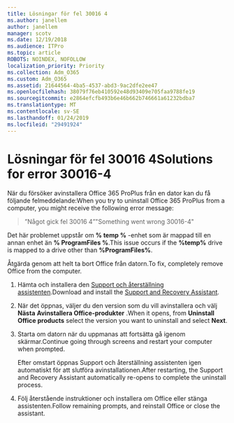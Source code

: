```yaml
---
title: Lösningar för fel 30016 4
ms.author: janellem
author: janellem
manager: scotv
ms.date: 12/19/2018
ms.audience: ITPro
ms.topic: article
ROBOTS: NOINDEX, NOFOLLOW
localization_priority: Priority
ms.collection: Adm_O365
ms.custom: Adm_O365
ms.assetid: 21644564-4ba5-4537-abd3-9ac2dfe2ee47
ms.openlocfilehash: 38079f76eb410592e48d93409e705faa9788fe19
ms.sourcegitcommit: e2864efcfb493b6e46b662b746661a61232bdba7
ms.translationtype: MT
ms.contentlocale: sv-SE
ms.lasthandoff: 01/24/2019
ms.locfileid: "29491924"
---
```

# <a name="solutions-for-error-30016-4"></a><span data-ttu-id="774b8-102">Lösningar för fel 30016 4</span><span class="sxs-lookup"><span data-stu-id="774b8-102">Solutions for error 30016-4</span></span>

<span data-ttu-id="774b8-103">När du försöker avinstallera Office 365 ProPlus från en dator kan du få följande felmeddelande:</span><span class="sxs-lookup"><span data-stu-id="774b8-103">When you try to uninstall Office 365 ProPlus from a computer, you might receive the following error message:</span></span>
  
> <span data-ttu-id="774b8-104">”Något gick fel 30016 4”</span><span class="sxs-lookup"><span data-stu-id="774b8-104">"Something went wrong 30016-4"</span></span>
    
<span data-ttu-id="774b8-105">Det här problemet uppstår om **% temp %** -enhet som är mappad till en annan enhet än **% ProgramFiles %**.</span><span class="sxs-lookup"><span data-stu-id="774b8-105">This issue occurs if the **%temp%** drive is mapped to a drive other than **%ProgramFiles%**.</span></span> 
  
<span data-ttu-id="774b8-106">Åtgärda genom att helt ta bort Office från datorn.</span><span class="sxs-lookup"><span data-stu-id="774b8-106">To fix, completely remove Office from the computer.</span></span>
  
1. <span data-ttu-id="774b8-107">Hämta och installera den [Support och återställning assistenten](https://aka.ms/SARA-OfficeUninstall-Alchemy).</span><span class="sxs-lookup"><span data-stu-id="774b8-107">Download and install the [Support and Recovery Assistant](https://aka.ms/SARA-OfficeUninstall-Alchemy).</span></span>
    
2. <span data-ttu-id="774b8-108">När det öppnas, väljer du den version som du vill avinstallera och välj **Nästa** **Avinstallera Office-produkter** .</span><span class="sxs-lookup"><span data-stu-id="774b8-108">When it opens, from **Uninstall Office products** select the version you want to uninstall and select **Next**.</span></span> 
    
3. <span data-ttu-id="774b8-109">Starta om datorn när du uppmanas att fortsätta gå igenom skärmar.</span><span class="sxs-lookup"><span data-stu-id="774b8-109">Continue going through screens and restart your computer when prompted.</span></span>
    
    <span data-ttu-id="774b8-110">Efter omstart öppnas Support och återställning assistenten igen automatiskt för att slutföra avinstallationen.</span><span class="sxs-lookup"><span data-stu-id="774b8-110">After restarting, the Support and Recovery Assistant automatically re-opens to complete the uninstall process.</span></span>
    
4. <span data-ttu-id="774b8-111">Följ återstående instruktioner och installera om Office eller stänga assistenten.</span><span class="sxs-lookup"><span data-stu-id="774b8-111">Follow remaining prompts, and reinstall Office or close the assistant.</span></span>
    

